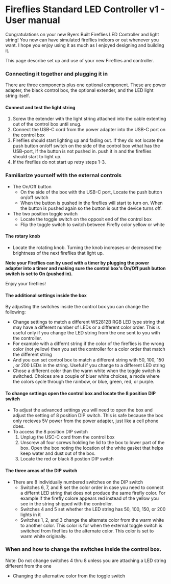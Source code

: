 # Fireflies Standard LED Controller v1 - User manual

Congratulations on your new Byers Built Fireflies LED Controller and light string!  You now can have simulated fireflies indoors or out whenever you want.
I hope you enjoy using it as much as I enjoyed designing and building it.  

This page describe set up and use of your new Fireflies and controller.

### Connecting it together and plugging it in
There are three components plus one optional component. These are power adapter, the black control box, the optional extender, and the LED light string itself.
#### Connect and test the light string
1. Screw the extender with the light string attached into the cable extenting out of the control box until snug.
2. Connect the USB-C cord from the power adapter into the USB-C port on the control box
3. Fireflies should start lighting up and fading out.  If they do not locate the push button on/off switch on the side of the control box wthat has the USB-port, If the button is not pushed in. push it in and the fireflies should start to light up.
4. If the fireflies do not start up retry steps 1-3.
### Familiarize yourself with the external controls
* The On/Off button
  * On the side of the box with the USB-C port, Locate the push button on/off switch
  * When the button is pushed in the fireflies will start to turn on.  When the button is pushed again so the button is out the device turns off.
* The two position toggle switch
  * Locate the toggle switch on the opposit end of the control box
  * Flip the toggle switch to switch between Firefly color yellow or white
#### The rotary knob
  * Locate the rotating knob.  Turning the knob increases or decreased the brightness of the next fireflies that light up.

**Note your Fireflies can by used with a timer by plugging the power adapter into a timer and making sure the control box's On/Off push button switch is set to On (pushed in).**

Enjoy your fireflies!  

#### The additional settings inside the box
By adjusting the switches inside the control box you can change the following:
* Change settings to match a different WS2812B RGB LED type string that may have a different number of LEDs or a different color order. This is useful only if you change the LED string from the one sent to you with the controller.
 * For example with a differnt string if the color of the fireflies is the wrong color (not yellow) then you set the controller for a color order that match the different string
 * And you can set control box to match a different string with 50, 100, 150 , or 200 LEDs in the string.  Useful if you change to a different LED string
* Chose a different color than the warm white when the toggle switch is switched.  Choices are a couple of bluer white choices, a mode where the colors cycle through the rainbow, or blue, green, red, or purple.
#### To change settings open the control box and locate the 8 position DIP switch
* To adjust the advanced settings you will need to open the box and adjust the setting of 8 position DIP switch. This is safe because the box only recieves 5V power from the power adapter, just like a cell phone does.
* To access the 8 position DIP switch
  1. Unplug the USC-C cord from the control box
  2. Unscrew all four screws holding he lid to the box to lower part of the box.  Open the box noting the location of the white gasket that helps keep water and dust out of the box.
  3. Locate the red or black 8 postion DIP switch
#### The three areas of the DIP switch
* There are 8 individually numbered switches on the DIP switch
  * Switches 6, 7, and 8 set the color order in case you need to connect a differnt LED string that does not produce the same firefly color.  For example if the firefly colore appears red instead of the yellow you see in the string shipped with the controller.  
  * Switches 4 and 5 set whether the LED string has 50, 100, 150, or 200 lights in it
  * Switches 1, 2, and 3 change the alternate color from the warm white to another color.  This color is for when the external toggle switch is switched from fireflies to the alternate color.  This color is set to warm white originally.
 
### When and how to change the switches inside the control box.
Note: Do not change switches 4 thru 8 unless you are attaching a LED string different from the one

* Changing the alternative color from the toggle switch



